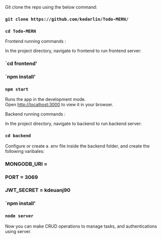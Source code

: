 Git clone the repo using the below command:
### `git clone https://github.com/kedarlin/Todo-MERN/`
### `cd Todo-MERN`

Frontend running commands :

In the project directory, navigate to frontend to run frontend server:
### `cd frontend'
### `npm install'
### `npm start`

Runs the app in the development mode.\
Open [http://localhost:3000](http://localhost:3000) to view it in your browser.

Backend running commands :

In the project directory, navigate to backend to run backend server:
### `cd backend`

Configure or create a .env file inside the backend folder, and create the following varibales:
### MONGODB_URI = <your mongo uri>
### PORT = 3069
### JWT_SECRET = kdeuanj90

### `npm install'
### `node server`

Now you can make CRUD operations to manage tasks, and authentications using server.
